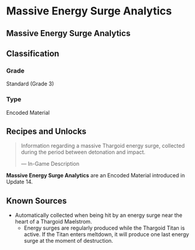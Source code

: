 # Massive Energy Surge Analytics
##  Massive Energy Surge Analytics

## Classification

### Grade

Standard (Grade 3)

### Type

Encoded Material

## Recipes and Unlocks

> 
> 
> Information regarding a massive Thargoid energy surge, collected during the period between detonation and impact.
> 
> 
> — In-Game Description
> 

**Massive Energy Surge Analytics** are an Encoded Material introduced in Update 14.

## Known Sources

- Automatically collected when being hit by an energy surge near the heart of a Thargoid Maelstrom.
    - Energy surges are regularly produced while the Thargoid Titan is active. If the Titan enters meltdown, it will produce one last energy surge at the moment of destruction.